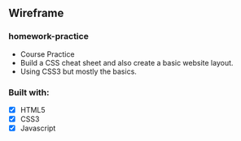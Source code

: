 ##  Wireframe
### homework-practice
*   Course Practice
* Build a CSS cheat sheet and also create a basic website layout.
* Using CSS3 but mostly the basics.
### Built with:
- [x] HTML5
- [x] CSS3
- [x] Javascript
